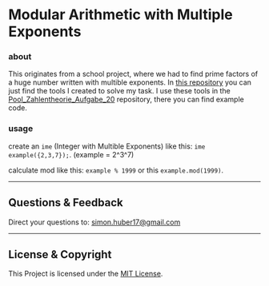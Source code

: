 # Modular Arithmetic with Multiple Exponents

### about
This originates from a school project, where we had to find prime factors of a huge number written with multible exponents. In [this repository](https://github.com/simonandreashuber/mame) you can just find the tools I created to solve my task. I use these tools in the [Pool_Zahlentheorie_Aufgabe_20](https://github.com/simonandreashuber/Pool_Zahlentheorie_Aufgabe_20) repository, there you can find example code.

### usage
create an ```ime``` (Integer with Multible Exponents) like this: ```ime example({2,3,7});```. (example = 2^3^7)

calculate mod like this: ```example % 1999``` or this ```example.mod(1999)```.

---

## Questions & Feedback
Direct your questions to: simon.huber17@gmail.com

---

## License & Copyright
This Project is licensed under the [MIT License](LICENSE).
